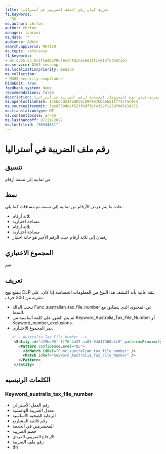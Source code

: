 ```yaml
---
title: تعريف كيان رقم الملف الضريبي في أستراليا
f1.keywords:
- CSH
ms.author: chrfox
author: chrfox
manager: laurawi
ms.date: ''
audience: Admin
search.appverid: MET150
ms.topic: reference
f1_keywords:
- ms.o365.cc.UnifiedDLPRuleContainsSensitiveInformation
ms.service: O365-seccomp
ms.localizationpriority: medium
ms.collection:
- M365-security-compliance
hideEdit: true
feedback_system: None
recommendations: false
description: تعريف كيان نوع المعلومات الحساسة لرقم الضريبة في أستراليا.
ms.openlocfilehash: 155bdbd2142d0c6c097907b0ab651ff74cfac46d
ms.sourcegitcommit: 5aed330d8af523f0dffe5e392f1c79f047e38172
ms.translationtype: MT
ms.contentlocale: ar-SA
ms.lasthandoff: 07/21/2022
ms.locfileid: "66944631"
---
```

# <a name="australia-tax-file-number"></a>رقم ملف الضريبة في أستراليا

## <a name="format"></a>تنسيق

من ثمانية إلى تسعة أرقام

## <a name="pattern"></a>نمط

عادة ما يتم عرض الأرقام من ثمانية إلى تسعة مع مسافات كما يلي:

- ثلاثة أرقام
- مساحة اختيارية
- ثلاثة أرقام
- مساحة اختيارية
- رقمان إلى ثلاثة أرقام حيث الرقم الأخير هو خانة اختيار

## <a name="checksum"></a>المجموع الاختباري

نعم

## <a name="definition"></a>تعريف

يتمتع نهج DLP بثقة عالية بأنه اكتشف هذا النوع من المعلومات الحساسة إذا كان، على مقربة من 300 حرف:

- تبحث الدالة Func_australian_tax_file_number عن المحتوى الذي يتطابق مع النمط.
- لم يتم العثور على كلمة أساسية من Keyword_Australia_Tax_File_Number أو Keyword_number_exclusions.
- يمر المجموع الاختباري.

```xml
   <!-- Australia Tax File Number -->
    <Entity id="e29bc95f-ff70-4a37-aa01-04d17360a4c5" patternsProximity="300" recommendedConfidence="85">
      <Pattern confidenceLevel="85">
        <IdMatch idRef="Func_australian_tax_file_number" />
        <Match idRef="Keyword_Australia_Tax_File_Number" />
      </Pattern>
    </Entity>
```

## <a name="keywords"></a>الكلمات الرئيسيه

### <a name="keyword_australia_tax_file_number"></a>Keyword_australia_tax_file_number

- رقم العمل الأسترالي
- معدل الضريبة الهامشية
- الرعاية الصحية الأساسية
- رقم قائمة المشاريع
- المخضرمين في الخدمة
- خصم الضريبة
- الإرجاع الضريبي الفردي
- رقم ملف الضريبة
- tfn
